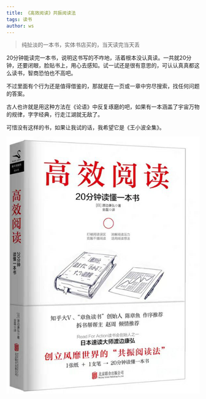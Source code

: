 ```yaml
---
title: 《高效阅读》共振阅读法
tags: 读书
author: ws
---
```

>纯扯淡的一本书，实体书店买的，当天读完当天丢

<!--more-->

20分钟能读完一本书，说明这书写的不咋地，活着根本没认真读。一共就20分钟，还要闭眼，脸贴书上，用心去感知。试一试还是很有意思的，可认认真真都这么读书，智商恐怕也不高吧。

不过里面有个行为还是值得借鉴的，那就是在一页或一章中穷尽搜索，找任何问题的答案。

古人也许就是用这种方法在《论语》中反复琢磨的吧，如果有一本涵盖了宇宙万物的规律，字字经典，行走江湖就无敌了。

可惜没有这样的书，如果让我试的话，我希望它是《王小波全集》。

![](/images/gaoxiao.jpg)
